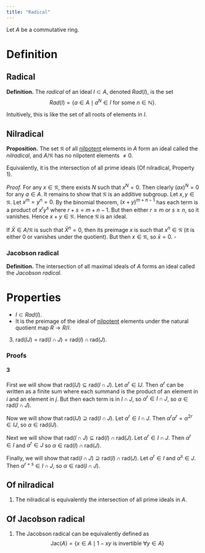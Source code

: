 ```yaml
---
title: "Radical"
---
```


Let $A$ be a commutative ring.

# Definition
## Radical

**Definition.** The _radical_ of an ideal $I\subset A$, denoted $Rad(I)$, is the set
$$
Rad(I)=\{ a\in A \mid a^N\in I \text{ for some } n\in\mathbb{N} \}.
$$

Intuitively, this is like the set of all roots of elements in $I$. 

## Nilradical
**Proposition.** The set $\mathfrak{N}$ of all [nilpotent](<notes/ntpy/Definitions/Ring theory/Nilpotent.md>) elements in $A$ form an ideal called the _nilradical_, and $A/\mathfrak{N}$ has no nilpotent elements $\neq 0$.

Equivalently, it is the intersection of all prime ideals (Of nilradical, Property 1).

_Proof._ For any $x\in\mathfrak{N}$, there exists $N$ such that $x^N=0$. Then clearly $(ax)^N=0$ for any $a\in A$. It remains to show that $\mathfrak{N}$ is an additive subgroup. Let $x,y\in\mathfrak{N}$. Let $x^m=y^n=0$. By the binomial theorem, $(x+y)^{m+n-1}$ has each term is a product of $x^ry^s$ where $r+s=m+n-1$. But then either $r\geq m$ or $s\geq n$, so it vanishes. Hence $x+y\in\mathfrak{N}$. Hence $\mathfrak{N}$ is an ideal.

If $\bar{X}\in A/\mathfrak{N}$ is such that $\bar{X}^n=0$, then its preimage $x$ is such that $x^n\in\mathfrak{N}$ (it is either 0 or vanishes under the quotient). But then $x\in\mathfrak{N}$, so $\bar{x}=0$. $\square$

### Jacobson radical
**Definition.** The intersection of all maximal ideals of $A$ forms an ideal called the _Jacobson radical_.

# Properties
- $I\subset Rad(I)$.
- It is the preimage of the ideal of [nilpotent](<notes/ntpy/Definitions/Ring theory/Nilpotent.md>) elements under the natural quotient map $R\to R/I$.
3. $\text{rad}(IJ) = \text{rad}(I\cap J) = \text{rad}(I)\cap\text{rad}(J)$.

### Proofs
#### 3
First we will show that $\text{rad}(IJ)\subseteq\text{rad}(I\cap J)$. Let $\alpha^r\in IJ$. Then $\alpha^r$ can be written as a finite sum where each summand is the product of an element in $i$ and an element in $j$. But then each term is in $I\cap J$, so $\alpha^r\in I\cap J$, so $\alpha\in\text{rad}(I\cap J)$.

Now we will show that $\text{rad}(IJ)\supseteq\text{rad}(I\cap J)$. Let $\alpha^r\in I\cap J$. Then $\alpha^r\alpha^r=\alpha^{2r}\in IJ$, so $\alpha\in\text{rad}(IJ)$.

Next we will show that $\text{rad}(I\cap J)\subseteq\text{rad}(I)\cap\text{rad}(J)$. Let $\alpha^r\in I\cap J$. Then $\alpha^r\in I$ and $\alpha^r\in J$ so $\alpha\in\text{rad}(I)\cap\text{rad}(J)$. 

Finally, we will show that $\text{rad}(I\cap J)\supseteq\text{rad}(I)\cap\text{rad}(J)$. Let $\alpha^r\in I$ and $\alpha^s\in J$. Then $\alpha^{r+s}\in I\cap J$, so $\alpha\in\text{rad}(I\cap J)$. 

## Of nilradical
1. The nilradical is equivalently the intersection of all prime ideals in $A$.

## Of Jacobson radical
1. The Jacobson radical can be equivalently defined as $$ \text{Jac}(A)=\{x\in A\mid 1-xy\text{ is invertible }\forall y\in A\} $$
